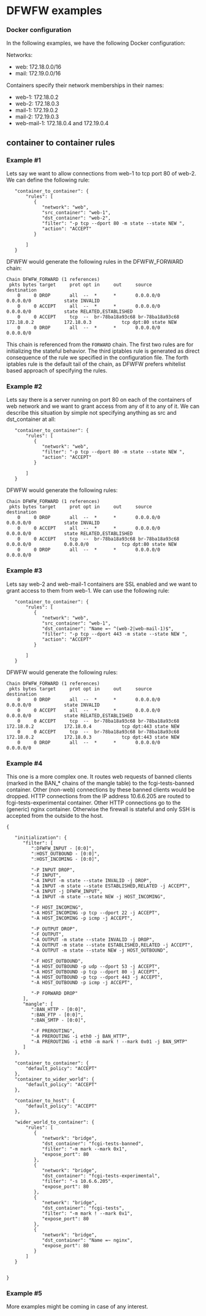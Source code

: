 # DFWFW examples

### Docker configuration

In the following examples, we have the following Docker configuration:

Networks:
  - web: 172.18.0.0/16
  - mail: 172.19.0.0/16

Containers specify their network memberships in their names:
  - web-1: 172.18.0.2
  - web-2: 172.18.0.3
  - mail-1: 172.19.0.2
  - mail-2: 172.19.0.3
  - web-mail-1: 172.18.0.4 and 172.19.0.4

## container to container rules

### Example #1

Lets say we want to allow connections from web-1 to tcp port 80 of web-2. We can define the following rule:
```
   "container_to_container": {
       "rules": [
          {
             "network": "web",
             "src_container": "web-1",
             "dst_container": "web-2",
             "filter": "-p tcp --dport 80 -m state --state NEW ",
             "action": "ACCEPT"
          }

       ]
   }
```

DFWFW would generate the following rules in the DFWFW_FORWARD chain:
```
Chain DFWFW_FORWARD (1 references)
 pkts bytes target     prot opt in     out     source               destination
    0     0 DROP       all  --  *      *       0.0.0.0/0            0.0.0.0/0            state INVALID
    0     0 ACCEPT     all  --  *      *       0.0.0.0/0            0.0.0.0/0            state RELATED,ESTABLISHED
    0     0 ACCEPT     tcp  --  br-78ba18a93c68 br-78ba18a93c68  172.18.0.2           172.18.0.3           tcp dpt:80 state NEW
    0     0 DROP       all  --  *      *       0.0.0.0/0            0.0.0.0/0
```
This chain is referenced from the `FORWARD` chain. The first two rules are for initializing the stateful behavior.
The third iptables rule is generated as direct consequence of the rule we specified in the configuration file.
The forth iptables rule is the default tail of the chain, as DFWFW prefers whitelist based approach of specifying the rules.

### Example #2

Lets say there is a server running on port 80 on each of the containers of web network and we want to grant access from any of it to any of it. We can describe this situation by simple not specifying anything as src and dst_container at all:

```
   "container_to_container": {
       "rules": [
          {
             "network": "web",
             "filter": "-p tcp --dport 80 -m state --state NEW ",
             "action": "ACCEPT"
          }

       ]
   }
```

DFWFW would generate the following rules:
```
Chain DFWFW_FORWARD (1 references)
 pkts bytes target     prot opt in     out     source               destination
    0     0 DROP       all  --  *      *       0.0.0.0/0            0.0.0.0/0            state INVALID
    0     0 ACCEPT     all  --  *      *       0.0.0.0/0            0.0.0.0/0            state RELATED,ESTABLISHED
    0     0 ACCEPT     tcp  --  br-78ba18a93c68 br-78ba18a93c68  0.0.0.0/0            0.0.0.0/0            tcp dpt:80 state NEW
    0     0 DROP       all  --  *      *       0.0.0.0/0            0.0.0.0/0
```

### Example #3

Lets say web-2 and web-mail-1 containers are SSL enabled and we want to grant access to them from web-1. We can use the following rule:

```
   "container_to_container": {
       "rules": [
          {
             "network": "web",
             "src_container": "web-1",
             "dst_container": "Name =~ ^(web-2|web-mail-1)$",
             "filter": "-p tcp --dport 443 -m state --state NEW ",
             "action": "ACCEPT"
          }

       ]
   }
```

DFWFW would generate the following rules:
```
Chain DFWFW_FORWARD (1 references)
 pkts bytes target     prot opt in     out     source               destination
    0     0 DROP       all  --  *      *       0.0.0.0/0            0.0.0.0/0            state INVALID
    0     0 ACCEPT     all  --  *      *       0.0.0.0/0            0.0.0.0/0            state RELATED,ESTABLISHED
    0     0 ACCEPT     tcp  --  br-78ba18a93c68 br-78ba18a93c68  172.18.0.2           172.18.0.4           tcp dpt:443 state NEW
    0     0 ACCEPT     tcp  --  br-78ba18a93c68 br-78ba18a93c68  172.18.0.2           172.18.0.3           tcp dpt:443 state NEW
    0     0 DROP       all  --  *      *       0.0.0.0/0            0.0.0.0/0
```


### Example #4

This one is a more complex one.
It routes web requests of banned clients (marked in the BAN_* chains of the mangle table) to the fcgi-tests-banned container.
Other (non-web) connections by these banned clients would be dropped.
HTTP connections from the IP address 10.6.6.205 are routed to fcgi-tests-experimental container.
Other HTTP connections go to the (generic) nginx container.
Otherwise the firewall is stateful and only SSH is accepted from the outside to the host.

```
{

   "initialization": {
      "filter": [
         ":DFWFW_INPUT - [0:0]",
         ":HOST_OUTBOUND - [0:0]",
         ":HOST_INCOMING - [0:0]",

         "-P INPUT DROP",
         "-F INPUT",
         "-A INPUT -m state --state INVALID -j DROP",
         "-A INPUT -m state --state ESTABLISHED,RELATED -j ACCEPT",
         "-A INPUT -j DFWFW_INPUT",
         "-A INPUT -m state --state NEW -j HOST_INCOMING",

         "-F HOST_INCOMING",
         "-A HOST_INCOMING -p tcp --dport 22 -j ACCEPT",
         "-A HOST_INCOMING -p icmp -j ACCEPT",

         "-P OUTPUT DROP",
         "-F OUTPUT",
         "-A OUTPUT -m state --state INVALID -j DROP",
         "-A OUTPUT -m state --state ESTABLISHED,RELATED -j ACCEPT",
         "-A OUTPUT -m state --state NEW -j HOST_OUTBOUND",

         "-F HOST_OUTBOUND",
         "-A HOST_OUTBOUND -p udp --dport 53 -j ACCEPT",
         "-A HOST_OUTBOUND -p tcp --dport 80 -j ACCEPT",
         "-A HOST_OUTBOUND -p tcp --dport 443 -j ACCEPT",
         "-A HOST_OUTBOUND -p icmp -j ACCEPT",

         "-P FORWARD DROP"
      ],
      "mangle": [
         ":BAN_HTTP - [0:0]",
         ":BAN_FTP - [0:0]",
         ":BAN_SMTP - [0:0]",

         "-F PREROUTING",
         "-A PREROUTING -i eth0 -j BAN_HTTP",
         "-A PREROUTING -i eth0 -m mark ! --mark 0x01 -j BAN_SMTP"
      ]
   },

   "container_to_container": {
       "default_policy": "ACCEPT"
   },
   "container_to_wider_world": {
       "default_policy": "ACCEPT"
   },

   "container_to_host": {
       "default_policy": "ACCEPT"
   },

   "wider_world_to_container": {
       "rules": [
          {
             "network": "bridge",
             "dst_container": "fcgi-tests-banned",
             "filter": "-m mark --mark 0x1",
             "expose_port": 80
          },
          {
             "network": "bridge",
             "dst_container": "fcgi-tests-experimental",
             "filter": "-s 10.6.6.205",
             "expose_port": 80
          },
          {
             "network": "bridge",
             "dst_container": "fcgi-tests",
             "filter": "-m mark ! --mark 0x1",
             "expose_port": 80
          },
          {
             "network": "bridge",
             "dst_container": "Name =~ nginx",
             "expose_port": 80
          }
       ]
   }


}
```


### Example #5

More examples might be coming in case of any interest.

